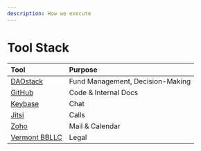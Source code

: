 ```yaml
---
description: How we execute
---
```


# Tool Stack

| Tool | Purpose |
| :--- | :--- |
| [DAOstack](https://alchemy.daostack.io/dao/0xbe1a98d3452f6da6e0984589e545d4fc25af7526) | Fund Management, Decision-Making |
| [GitHub](https://github.com/dOrgTech) | Code & Internal Docs |
| [Keybase](https://keybase.io/team/dorg) | Chat |
| [Jitsi](https://meet.jit.si/) | Calls |
| [Zoho](https://www.zoho.com/mail/) | Mail & Calendar |
| [Vermont BBLLC](https://www.coindesk.com/dorg-founders-have-created-the-first-limited-liability-dao) | Legal |



